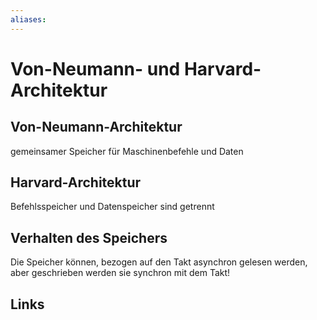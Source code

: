 ```yaml
---
aliases: 
---
```

# Von-Neumann- und Harvard-Architektur 
## Von-Neumann-Architektur
gemeinsamer Speicher für Maschinenbefehle und Daten
## Harvard-Architektur
Befehlsspeicher und Datenspeicher sind getrennt
## Verhalten des Speichers
Die Speicher können, bezogen auf den Takt asynchron gelesen werden, aber geschrieben werden sie synchron mit dem Takt!

## Links